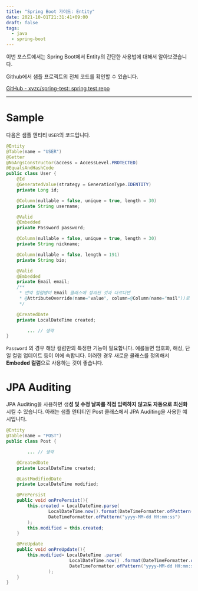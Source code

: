 ```yaml
---
title: "Spring Boot 가이드: Entity"
date: 2021-10-01T21:31:41+09:00
draft: false
tags:
  - java
  - spring-boot
---
```

이번 포스트에서는 Spring Boot에서 Entity의 간단한 사용법에 대해서 알아보겠습니다.
<!--more-->

Github에서 샘플 프로젝트의 전체 코드를 확인할 수 있습니다.

[GitHub - xvzc/spring-test: spring test repo](https://github.com/xvzc/spring-test)

---

# Sample

다음은 샘플 엔티티 `USER`의 코드입니다.

```java
@Entity
@Table(name = "USER")
@Getter
@NoArgsConstructor(access = AccessLevel.PROTECTED)
@EqualsAndHashCode
public class User {
    @Id
    @GeneratedValue(strategy = GenerationType.IDENTITY)
    private Long id;

    @Column(nullable = false, unique = true, length = 30)
    private String username;

    @Valid
    @Embedded
    private Password password;

    @Column(nullable = false, unique = true, length = 30)
    private String nickname;

    @Column(nullable = false, length = 191)
    private String bio;

    @Valid
    @Embedded
    private Email email;
    /**
     * 만약 컬럼명이 Email 클래스에 정의된 것과 다르다면
     * @AttributeOverride(name="value", column=@Column(name="mail"))로 덮어쓰기 가능
     */

    @CreatedDate
    private LocalDateTime created;

		... // 생략
}
```

`Password` 의 경우 해당 컬럼만의 특정한 기능이 필요합니다. 예를들면 암호화, 해싱, 단일 컬럼 업데이트 등이 이에 속합니다. 이러한 경우 새로운 클래스를 정의해서 **Embeded 컬럼**으로 사용하는 것이 좋습니다.

# JPA Auditing

JPA Auditing을 사용하면 생**성 및 수정 날짜를 직접 입력하지 않고도 자동으로 최신화** 시킬 수 있습니다. 아래는 샘플 엔티티인 Post 클래스에서 JPA Auditing을 사용한 예시입니다.

```java
@Entity
@Table(name = "POST")
public class Post {

		... // 생략

    @CreatedDate
    private LocalDateTime created;

    @LastModifiedDate
    private LocalDateTime modified;

    @PrePersist
    public void onPrePersist(){
        this.created = LocalDateTime.parse(
                LocalDateTime.now().format(DateTimeFormatter.ofPattern("yyyy-MM-dd HH:mm:ss")),
                DateTimeFormatter.ofPattern("yyyy-MM-dd HH:mm:ss")
        );
        this.modified = this.created;
    }

    @PreUpdate
    public void onPreUpdate(){
        this.modified= LocalDateTime .parse(
                        LocalDateTime.now() .format(DateTimeFormatter.ofPattern("yyyy-MM-dd HH:mm:ss")),
                        DateTimeFormatter.ofPattern("yyyy-MM-dd HH:mm:ss")
                );
    }
}
```